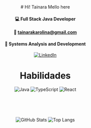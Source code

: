 <div align="center" >
# Hi! Tainara Mello here

#### :computer: Full Stack Java Developer
#### :e-mail: tainarakarolina@gmail.com
#### :open_book: Systems Analysis and Development
[![LinkedIn](https://img.shields.io/badge/LinkedIn-000?style=for-the-badge&logo=linkedin&logoColor=0E76A8)](https://www.linkedin.com/in/tainaraamello)

##
# Habilidades

![Java](https://img.shields.io/badge/Java-000?style=for-the-badge&logo=java&color=1B5E20)
![TypeScript](https://img.shields.io/badge/TypeScript-000?style=for-the-badge&color=1B5E20&logo=typescript)
![React](https://img.shields.io/badge/React-000?style=for-the-badge&logo=react&color=1B5E20)

<br>
<br>
<br>

![GitHub Stats](https://github-readme-stats.vercel.app/api?username=taimello&theme=transparent&bg_color=000&border_color=E8F5E9&show_icons=true&icon_color=66BB6A&title_color=C8E6C9&text_color=7CB342)
![Top Langs](https://github-readme-stats-git-masterrstaa-rickstaa.vercel.app/api/top-langs/?username=taimello&layout=compact&bg_color=000&border_color=E8F5E9&title_color=C8E6C9&text_color=7CB342)



</div>
